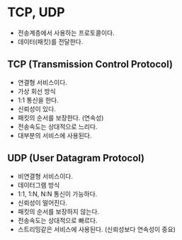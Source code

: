 ﻿# TCP, UDP
- 전송계층에서 사용하는 프로토콜이다.
- 데이터(패킷)를 전달한다.

## TCP (Transmission Control Protocol)
- 연결형 서비스이다.
- 가상 회선 방식
- 1:1 통신을 한다.
- 신뢰성이 있다.
- 패킷의 순서를 보장한다. (연속성)
- 전송속도는 상대적으로 느리다.
- 대부분의 서비스에 사용된다.


## UDP (User Datagram Protocol)
- 비연결형 서비스이다.
- 데이터그램 방식
- 1:1, 1:N, N:N 통신이 가능하다.
- 신뢰성이 떨어진다.
- 패킷의 순서를 보장하지 않는다.
- 전송속도는 상대적으로 빠르다.
- 스트리밍같은 서비스에 사용된다. (신뢰성보다  연속성이 중요)